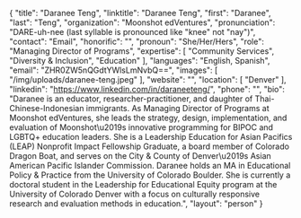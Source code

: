 {
  "title": "Daranee Teng",
  "linktitle": "Daranee Teng",
  "first": "Daranee",
  "last": "Teng",
  "organization": "Moonshot edVentures",
  "pronunciation": "DARE-uh-nee (last syllable is pronounced like \"knee\" not \"nay\")",
  "contact": "Email",
  "honorific": "",
  "pronoun": "She/Her/Hers",
  "role": "Managing Director of Programs",
  "expertise": [
    "Community Services",
    "Diversity & Inclusion",
    "Education"
  ],
  "languages": "English, Spanish",
  "email": "ZHR0ZW5nQGdtYWlsLmNvbQ==",
  "images": [
    "/img/uploads/daranee-teng.jpeg"
  ],
  "website": "",
  "location": [
    "Denver"
  ],
  "linkedin": "https://www.linkedin.com/in/daraneeteng/",
  "phone": "",
  "bio": "Daranee is an educator, researcher-practitioner, and daughter of Thai-Chinese-Indonesian immigrants. As Managing Director of Programs at Moonshot edVentures, she leads the strategy, design, implementation, and evaluation of Moonshot\u2019s innovative programming for BIPOC and LGBTQ+ education leaders. She is a Leadership Education for Asian Pacifics (LEAP) Nonprofit Impact Fellowship Graduate, a board member of Colorado Dragon Boat, and serves on the City & County of Denver\u2019s Asian American Pacific Islander Commission. Daranee holds an MA in Educational Policy & Practice from the University of Colorado Boulder. She is currently a doctoral student in the Leadership for Educational Equity program at the University of Colorado Denver with a focus on culturally responsive research and evaluation methods in education.",
  "layout": "person"
}